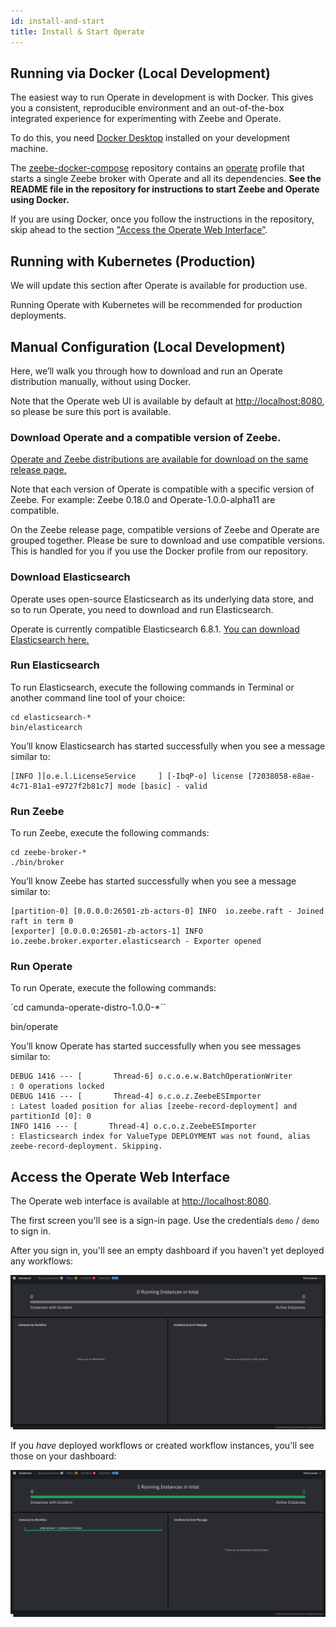 ```yaml
---
id: install-and-start
title: Install & Start Operate
---
```

## Running via Docker (Local Development)

The easiest way to run Operate in development is with Docker. This gives you a consistent, reproducible environment and an out-of-the-box integrated experience for experimenting with Zeebe and Operate.

To do this, you need [Docker Desktop](https://www.docker.com) installed on your development machine.

The [zeebe-docker-compose](https://github.com/zeebe-io/zeebe-docker-compose) repository contains an [operate](https://github.com/zeebe-io/zeebe-docker-compose/tree/master/operate) profile that starts a single Zeebe broker with Operate and all its dependencies. **See the README file in the repository for instructions to start Zeebe and Operate using Docker.**

If you are using Docker, once you follow the instructions in the repository, skip ahead to the section ["Access the Operate Web Interface”](#access-the-operate-web-interface).

## Running with Kubernetes (Production)

We will update this section after Operate is available for production use. 

Running Operate with Kubernetes will be recommended for production deployments. 

## Manual Configuration (Local Development)

Here, we’ll walk you through how to download and run an Operate distribution manually, without using Docker. 

Note that the Operate web UI is available by default at [http://localhost:8080](http://localhost:8080), so please be sure this port is available. 


### Download Operate and a compatible version of Zeebe.

[Operate and Zeebe distributions are available for download on the same release page. ](https://github.com/zeebe-io/zeebe/releases) 

Note that each version of Operate is compatible with a specific version of Zeebe. For example: Zeebe 0.18.0 and Operate-1.0.0-alpha11 are compatible. 

On the Zeebe release page, compatible versions of Zeebe and Operate are grouped together. Please be sure to download and use compatible versions. This is handled for you if you use the Docker profile from our repository. 

### Download Elasticsearch

Operate uses open-source Elasticsearch as its underlying data store, and so to run Operate, you need to download and run Elasticsearch. 

Operate is currently compatible Elasticsearch 6.8.1. [You can download Elasticsearch here.](https://www.elastic.co/downloads/past-releases/elasticsearch-6-8-1) 

### Run Elasticsearch

To run Elasticsearch, execute the following commands in Terminal or another command line tool of your choice:

```
cd elasticsearch-*
bin/elasticearch
```

You’ll know Elasticsearch has started successfully when you see a message similar to:

```
[INFO ][o.e.l.LicenseService     ] [-IbqP-o] license [72038058-e8ae-4c71-81a1-e9727f2b81c7] mode [basic] - valid
```

### Run Zeebe 

To run Zeebe, execute the following commands:


```
cd zeebe-broker-*
./bin/broker
```


You’ll know Zeebe has started successfully when you see a message similar to:


```
[partition-0] [0.0.0.0:26501-zb-actors-0] INFO  io.zeebe.raft - Joined raft in term 0
[exporter] [0.0.0.0:26501-zb-actors-1] INFO  io.zeebe.broker.exporter.elasticsearch - Exporter opened
```

### Run Operate

To run Operate, execute the following commands:

`cd camunda-operate-distro-1.0.0-*``

bin/operate

You’ll know Operate has started successfully when you see messages similar to:

```
DEBUG 1416 --- [       Thread-6] o.c.o.e.w.BatchOperationWriter           : 0 operations locked
DEBUG 1416 --- [       Thread-4] o.c.o.z.ZeebeESImporter                  : Latest loaded position for alias [zeebe-record-deployment] and partitionId [0]: 0
INFO 1416 --- [       Thread-4] o.c.o.z.ZeebeESImporter                  : Elasticsearch index for ValueType DEPLOYMENT was not found, alias zeebe-record-deployment. Skipping.
```

## Access the Operate Web Interface

The Operate web interface is available at [http://localhost:8080](http://localhost:8080). 

The first screen you'll see is a sign-in page. Use the credentials `demo` / `demo` to sign in. 

After you sign in, you'll see an empty dashboard if you haven't yet deployed any workflows:

![operate-dash-no-workflows](../userguide/img/Operate-Dashboard-No-Workflows.png)

If you _have_ deployed workflows or created workflow instances, you'll see those on your dashboard:

![operate-dash-with-workflows](../userguide/img/Operate-Dashboard-Deployed-Workflow.png)